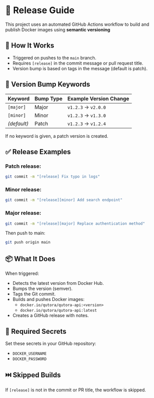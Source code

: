 # 🚀 Release Guide

This project uses an automated GitHub Actions workflow to build and publish Docker images using **semantic versioning**

## 🔧 How It Works

- Triggered on pushes to the `main` branch.
- Requires `[release]` in the commit message or pull request title.
- Version bump is based on tags in the message (default is patch).

## 🔼 Version Bump Keywords

| Keyword       | Bump Type | Example Version Change |
|---------------|-----------|------------------------|
| `[major]`     | Major     | `v1.2.3` → `v2.0.0`     |
| `[minor]`     | Minor     | `v1.2.3` → `v1.3.0`     |
| _(default)_   | Patch     | `v1.2.3` → `v1.2.4`     |

If no keyword is given, a patch version is created.

## ✅ Release Examples

### Patch release:
```bash
git commit -m "[release] Fix typo in logs"
```

### Minor release:
```bash
git commit -m "[release][minor] Add search endpoint"
```

### Major release:
```bash
git commit -m "[release][major] Replace authentication method"
```

Then push to main:
```bash
git push origin main
```

## 📦 What It Does

When triggered:

- Detects the latest version from Docker Hub.
- Bumps the version (semver).
- Tags the Git commit.
- Builds and pushes Docker images:
  - `docker.io/qutora/qutora-api:<version>`
  - `docker.io/qutora/qutora-api:latest`
- Creates a GitHub release with notes.

## 🔐 Required Secrets

Set these secrets in your GitHub repository:

- `DOCKER_USERNAME`
- `DOCKER_PASSWORD`

## ⏭️ Skipped Builds

If `[release]` is not in the commit or PR title, the workflow is skipped.

